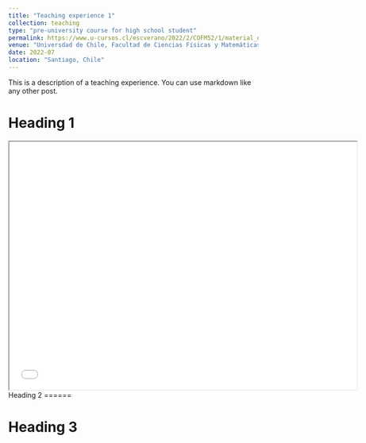 ```yaml
---
title: "Teaching experience 1"
collection: teaching
type: "pre-university course for high school student"
permalink: https://www.u-cursos.cl/escverano/2022/2/COFM52/1/material_docente/
venue: "Universdad de Chile, Facultad de Ciencias Físicas y Matemáticas"
date: 2022-07
location: "Santiago, Chile"
---
```


This is a description of a teaching experience. You can use markdown like any other post.

Heading 1
======
<iframe src="files/Auxiliar_1_Aplicando_los_fundamentos_f_sicos_del_Modelo_Est_ndar.pdf" width="700" height="500"></iframe>
Heading 2
======

Heading 3
======
